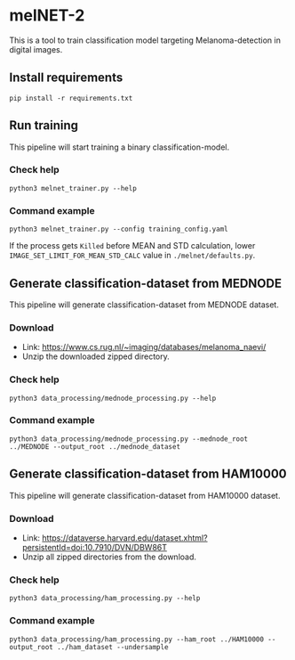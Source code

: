 # melNET-2
This is a tool to train classification model targeting Melanoma-detection in digital images.

## Install requirements
`pip install -r requirements.txt`

## Run training
This pipeline will start training a binary classification-model.

### Check help
`python3 melnet_trainer.py --help`

### Command example
`python3 melnet_trainer.py --config training_config.yaml`

If the process gets `Killed` before MEAN and STD calculation, lower `IMAGE_SET_LIMIT_FOR_MEAN_STD_CALC` value in `./melnet/defaults.py`.

## Generate classification-dataset from MEDNODE
This pipeline will generate classification-dataset from MEDNODE dataset. 

### Download
- Link: https://www.cs.rug.nl/~imaging/databases/melanoma_naevi/ 
- Unzip the downloaded zipped directory.

### Check help
`python3 data_processing/mednode_processing.py --help`

### Command example
`python3 data_processing/mednode_processing.py --mednode_root ../MEDNODE --output_root ../mednode_dataset`

## Generate classification-dataset from HAM10000
This pipeline will generate classification-dataset from HAM10000 dataset. 

### Download
- Link: https://dataverse.harvard.edu/dataset.xhtml?persistentId=doi:10.7910/DVN/DBW86T
- Unzip all zipped directories from the download.

### Check help
`python3 data_processing/ham_processing.py --help`

### Command example
`python3 data_processing/ham_processing.py --ham_root ../HAM10000 --output_root ../ham_dataset --undersample`
